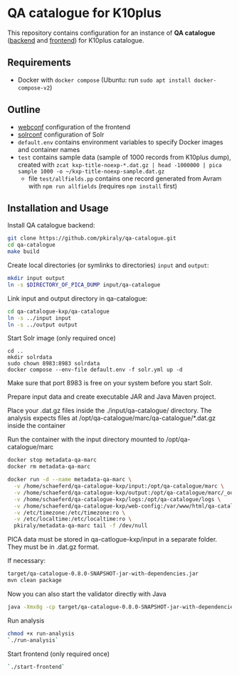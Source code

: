 # QA catalogue for K10plus

This repository contains configuration for an instance of **QA catalogue** ([backend](https://github.com/pkiraly/qa-catalogue) and [frontend](https://github.com/pkiraly/qa-catalogue-web)) for K10plus catalogue.

## Requirements

- Docker with `docker compose` (Ubuntu: run `sudo apt install docker-compose-v2`)

## Outline

- [webconf](webconf) configuration of the frontend
- [solrconf](solrconf) configuration of Solr
- `default.env` contains environment variables to specify Docker images and container names
- `test` contains sample data (sample of 1000 records from K10plus dump),
  created with `zcat kxp-title-noexp-*.dat.gz | head -1000000 | pica sample 1000 -o ~/kxp-title-noexp-sample.dat.gz`
  - file `test/allfields.pp` contains one record generated from Avram with `npm run allfields` (requires `npm install` first)

## Installation and Usage

Install QA catalogue backend:

~~~sh
git clone https://github.com/pkiraly/qa-catalogue.git
cd qa-catalogue
make build
~~~

Create local directories (or symlinks to directories) `input` and `output`:

~~~sh
mkdir input output 
ln -s $DIRECTORY_OF_PICA_DUMP input/qa-catalogue
~~~

Link input and output directory in qa-catalogue:

~~~sh
cd qa-catalogue-kxp/qa-catalogue
ln -s ../input input
ln -s ../output output
~~~

Start Solr image (only required once) 
~~~
cd ..
mkdir solrdata
sudo chown 8983:8983 solrdata
docker compose --env-file default.env -f solr.yml up -d
~~~
Make sure that port 8983 is free on your system before you start Solr.

Prepare input data and create executable JAR and Java Maven project.

Place your .dat.gz files inside the ./input/qa-catalogue/ directory. The analysis expects files at /opt/qa-catalogue/marc/qa-catalogue/*.dat.gz inside the container

Run the container with the input directory mounted to /opt/qa-catalogue/marc

~~~sh
docker stop metadata-qa-marc
docker rm metadata-qa-marc

docker run -d --name metadata-qa-marc \
  -v /home/schaeferd/qa-catalogue-kxp/input:/opt/qa-catalogue/marc \
  -v /home/schaeferd/qa-catalogue-kxp/output:/opt/qa-catalogue/marc/_output \
  -v /home/schaeferd/qa-catalogue-kxp/logs:/opt/qa-catalogue/logs \
  -v /home/schaeferd/qa-catalogue-kxp/web-config:/var/www/html/qa-catalogue/config \
  -v /etc/timezone:/etc/timezone:ro \
  -v /etc/localtime:/etc/localtime:ro \
  pkiraly/metadata-qa-marc tail -f /dev/null
~~~

PICA data must be stored in qa-catlogue-kxp/input in a separate folder. 
They must be in .dat.gz format.

If necessary:
~~~sh
target/qa-catalogue-0.8.0-SNAPSHOT-jar-with-dependencies.jar
mvn clean package
~~~

Now you can also start the validator directly with Java
~~~sh
java -Xmx8g -cp target/qa-catalogue-0.8.0-SNAPSHOT-jar-with-dependencies.jar de.gwdg.metadataqa.marc.cli.ValidatorCli --details --trimId --summary --format csv --defaultRecordType BOOKS --outputDir ../output/25-08911-005 --detailsFileName issue-details.csv --summaryFileName issue-summary.csv --schemaType PICA --marcFormat PICA_NORMALIZED --emptyLargeCollectors ../input/25-08911-005/kxp_sample.dat.gz
~~~

Run analysis

~~~sh
chmod +x run-analysis
`./run-analysis`
~~~


Start frontend (only required once)

~~~sh
`./start-frontend`
~~~

